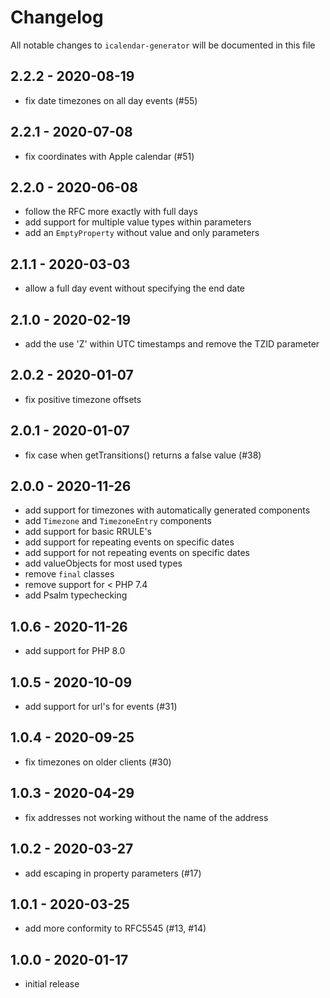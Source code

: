 # Changelog

All notable changes to `icalendar-generator` will be documented in this file

## 2.2.2 - 2020-08-19

- fix date timezones on all day events (#55)

## 2.2.1 - 2020-07-08

- fix coordinates with Apple calendar (#51)

## 2.2.0 - 2020-06-08

- follow the RFC more exactly with full days
- add support for multiple value types within parameters
- add an `EmptyProperty` without value and only parameters

## 2.1.1 - 2020-03-03

- allow a full day event without specifying the end date

## 2.1.0 - 2020-02-19

- add the use 'Z' within UTC timestamps and remove the TZID parameter

## 2.0.2 - 2020-01-07

- fix positive timezone offsets

## 2.0.1 - 2020-01-07

- fix case when getTransitions() returns a false value (#38)

## 2.0.0 - 2020-11-26

- add support for timezones with automatically generated components
- add `Timezone` and `TimezoneEntry` components
- add support for basic RRULE's
- add support for repeating events on specific dates
- add support for not repeating events on specific dates
- add valueObjects for most used types
- remove `final` classes
- remove support for < PHP 7.4
- add Psalm typechecking

## 1.0.6 - 2020-11-26

- add support for PHP 8.0

## 1.0.5 - 2020-10-09

- add support for url's for events (#31)

## 1.0.4 - 2020-09-25

- fix timezones on older clients (#30)

## 1.0.3 - 2020-04-29

- fix addresses not working without the name of the address

## 1.0.2 - 2020-03-27

- add escaping in property parameters (#17)

## 1.0.1 - 2020-03-25

- add more conformity to RFC5545 (#13, #14)

## 1.0.0 - 2020-01-17

- initial release
